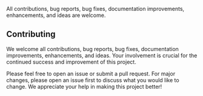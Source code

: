 All contributions, bug reports, bug fixes, documentation improvements, enhancements, and ideas are welcome.

## Contributing

We welcome all contributions, bug reports, bug fixes, documentation improvements, enhancements, and ideas. Your involvement is crucial for the continued success and improvement of this project.

Please feel free to open an issue or submit a pull request. For major changes, please open an issue first to discuss what you would like to change. We appreciate your help in making this project better!
